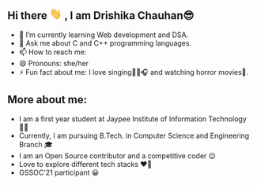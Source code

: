 ## Hi there <img src="https://github.com/drishika2002/drishika2002/blob/main/images_gifs/Hi.gif" width="25"> , I am Drishika Chauhan😎
<!--
**drishika2002/drishika2002** is a ✨ _special_ ✨ repository because its `README.md` (this file) appears on your GitHub profile.
-->
- 🌱 I’m currently learning Web development and DSA.
- 💬 Ask me about C and C++ programming languages.
- 📫 How to reach me: 
- 😄 Pronouns: she/her
- ⚡ Fun fact about me: I love singing🎤🎶🎧 and watching horror movies👻.

## More about me:
- I am a first year student at Jaypee Institute of Information Technology 👩‍🎓
- Currently, I am pursuing B.Tech. in Computer Science and Engineering Branch 🎓
- I am an Open Source contributor and a competitive coder 😉
- Love to explore different tech stacks ♥🤩
- GSSOC'21 participant 😀

